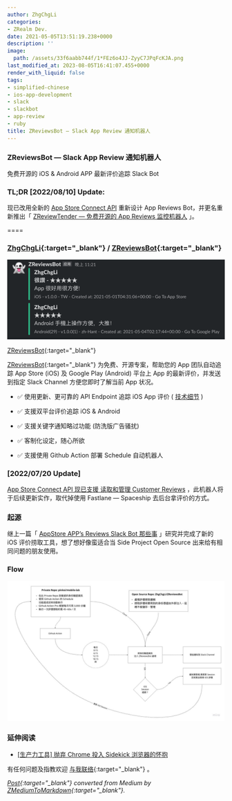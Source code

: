```yaml
---
author: ZhgChgLi
categories:
- ZRealm Dev.
date: 2021-05-05T13:51:19.238+0000
description: ''
image:
  path: /assets/33f6aabb744f/1*FEz6o4JJ-ZyyC7JPqFcKJA.png
last_modified_at: 2023-08-05T16:41:07.455+0000
render_with_liquid: false
tags:
- simplified-chinese
- ios-app-development
- slack
- slackbot
- app-review
- ruby
title: ZReviewsBot — Slack App Review 通知机器人
---
```


### ZReviewsBot — Slack App Review 通知机器人



免费开源的 iOS & Android APP 最新评价追踪 Slack Bot



### TL;DR [2022/08/10] Update:



现已改用全新的 [App Store Connect API](../f1365e51902c/) 重新设计 App Reviews Bot，并更名重新推出「 [ZReviewTender — 免费开源的 App Reviews 监控机器人](../e36e48bb9265/) 」。



====



### [ZhgChgLi](https://github.com/ZhgChgLi){:target="_blank"} / [ZReviewsBot](https://github.com/ZhgChgLi/ZReviewsBot){:target="_blank"}



![[ZReviewsBot](https://github.com/ZhgChgLi/ZReviewsBot){:target="_blank"}](/assets/33f6aabb744f/1*FEz6o4JJ-ZyyC7JPqFcKJA.png)



[ZReviewsBot](https://github.com/ZhgChgLi/ZReviewsBot){:target="_blank"}



[ZReviewsBot](https://github.com/ZhgChgLi/ZReviewsBot){:target="_blank"} 为免费、开源专案，帮助您的 App 团队自动追踪 App Store (iOS) 及 Google Play (Android) 平台上 App 的最新评价，并发送到指定 Slack Channel 方便您即时了解当前 App 状况。



- ✅ 使用更新、更可靠的 API Endpoint 追踪 iOS App 评价 ( [技术细节](../cb0c68c33994/) )


- ✅ 支援双平台评价追踪 iOS & Android


- ✅ 支援关键字通知略过功能 (防洗版广告骚扰)


- ✅ 客制化设定，随心所欲


- ✅ 支援使用 Github Action 部署 Schedule 自动机器人



### [2022/07/20 Update]



[App Store Connect API 现已支援 读取和管理 Customer Reviews](../f1365e51902c/) ，此机器人将于后续更新实作，取代掉使用 Fastlane — Spaceship 去后台拿评价的方式。



### 起源



继上一篇「 [AppStore APP’s Reviews Slack Bot 那些事](../cb0c68c33994/) 」研究并完成了新的 iOS 评价捞取工具，想了想好像蛮适合当 Side Project Open Source 出来给有相同问题的朋友使用。



### Flow



![](/assets/33f6aabb744f/1*1JfLrDYEhoJ7Q_mfnTmzlw.jpeg)



### 延伸阅读



- [[生产力工具] 抛弃 Chrome 投入 Sidekick 浏览器的怀抱](../118e924a1477/)



有任何问题及指教欢迎 [与我联络](https://www.zhgchg.li/contact){:target="_blank"} 。



*[Post](https://medium.com/zrealm-ios-dev/zreviewsbot-slack-app-review-%E9%80%9A%E7%9F%A5%E6%A9%9F%E5%99%A8%E4%BA%BA-33f6aabb744f){:target="_blank"} converted from Medium by [ZMediumToMarkdown](https://github.com/ZhgChgLi/ZMediumToMarkdown){:target="_blank"}.*